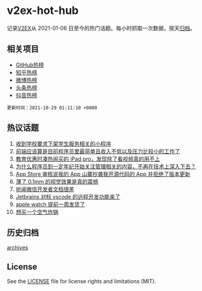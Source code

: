# v2ex-hot-hub

 记录[V2EX](https://www.v2ex.com/)从 2021-01-06 日至今的热门话题。每小时抓取一次数据，按天[归档](archives)。
 
 ## 相关项目

- [GitHub热榜](https://github.com/snaildev/github-hot-hub)
- [知乎热榜](https://github.com/snaildev/zhihu-hot-hub)
- [微博热榜](https://github.com/snaildev/weibo-hot-hub)
- [头条热榜](https://github.com/snaildev/toutiao-hot-hub)
- [抖音热榜](https://github.com/snaildev/douyin-hot-hub)


 `更新时间：2021-10-29 01:11:10 +0800`

## 热议话题

1. [收到学校要求下架学生服务相关的小程序](https://www.v2ex.com/t/811121)
1. [前端应该算是目前程序员里最简单且收入不低以及压力比较小的工作了](https://www.v2ex.com/t/811122)
1. [教育优惠时凑热闹买的 iPad pro，发现除了看视频真的用不上](https://www.v2ex.com/t/811128)
1. [为什么程序员到一定年纪开始关注管理相关的内容，不再在技术上深入下去？](https://www.v2ex.com/t/811237)
1. [App Store 审核说我的 App 山寨抄袭我开源代码的 App 并拒绝了版本更新](https://www.v2ex.com/t/811123)
1. [薄了 0.1mm 的视觉效果是真的震撼](https://www.v2ex.com/t/811201)
1. [听闻微信开发者文档很差](https://www.v2ex.com/t/811162)
1. [Jetbrains 对标 vscode 的远程开发功能来了](https://www.v2ex.com/t/811333)
1. [apple watch 提前一周发货了](https://www.v2ex.com/t/811144)
1. [想买一个空气炸锅](https://www.v2ex.com/t/811255)

## 历史归档

[archives](archives)

## License

See the [LICENSE](LICENSE) file for license rights and limitations (MIT).
